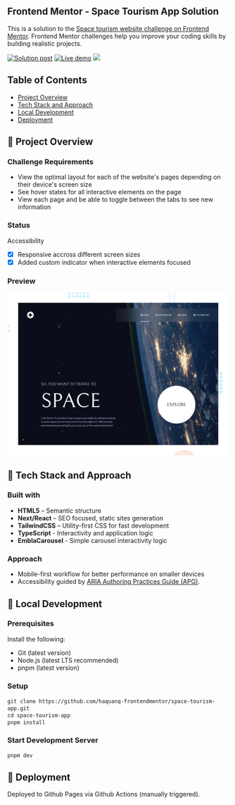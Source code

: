## Frontend Mentor - Space Tourism App Solution

This is a solution to the [Space tourism website challenge on Frontend Mentor](https://www.frontendmentor.io/challenges/space-tourism-multipage-website-gRWj1URZ3). Frontend Mentor challenges help you improve your coding skills by building realistic projects.

<p>
  <a href="https://www.frontendmentor.io/solutions/static-site-generation-with-nextjs-mobile-first-responsive-Ala9Eyc1bh">
    <img
      alt="Solution post"
      src="https://img.shields.io/badge/Frontendmentor-blue?label=Solution%20on"
    /></a>
  <a href="https://haquanq-frontendmentor.github.io/space-tourism-app/">
    <img
      alt="Live demo"
      src="https://img.shields.io/badge/Demo-teal?label=Live"
    /></a>
  <a href="./LICENSE"
    ><img
      allt="MIT License"
      src="https://img.shields.io/badge/MIT-blue?label=license"
  /></a>
</p>

## Table of Contents

- [Project Overview](#sunrise-project-overview)
- [Tech Stack and Approach](#stars-tech-stack-and-approach)
- [Local Development](#leaves-local-development)
- [Deployment](#maple_leaf-deployment)

## :sunrise: Project Overview

### Challenge Requirements

- View the optimal layout for each of the website's pages depending on their device's screen size
- See hover states for all interactive elements on the page
- View each page and be able to toggle between the tabs to see new information

### Status

Accessibility

- [x] Responsive accross different screen sizes
- [x] Added custom indicator when interactive elements focused

### Preview

![](./docs/preview.png)

## :stars: Tech Stack and Approach

### Built with

- **HTML5** – Semantic structure
- **Next/React** – SEO focused, static sites generation
- **TailwindCSS** – Utility-first CSS for fast development
- **TypeScript** - Interactivity and application logic
- **EmblaCarousel** - Simple carousel interactivity logic

### Approach

- Mobile-first workflow for better performance on smaller devices
- Accessibility guided by [ARIA Authoring Practices Guide (APG)](https://www.w3.org/WAI/ARIA/apg/).

## :leaves: Local Development

### Prerequisites

Install the following:

- Git (latest version)
- Node.js (latest LTS recommended)
- pnpm (latest version)

### Setup

```
git clone https://github.com/haquanq-frontendmentor/space-tourism-app.git
cd space-tourism-app
pnpm install
```

### Start Development Server

```
pnpm dev
```

## :maple_leaf: Deployment

Deployed to Github Pages via Github Actions (manually triggered).
